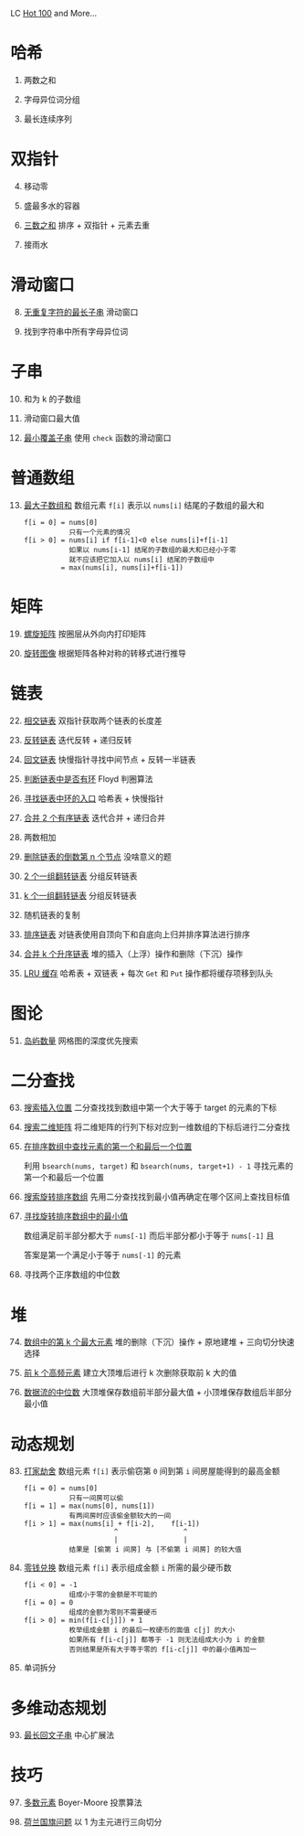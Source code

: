 LC [Hot 100](https://leetcode.cn/studyplan/top-100-liked/) and More...

# 哈希

1. 两数之和

2. 字母异位词分组

3. 最长连续序列

# 双指针

4. 移动零

5. 盛最多水的容器

6. [三数之和](./tp/tp3.go) 排序 + 双指针 + 元素去重

7. 接雨水

# 滑动窗口

8. [无重复字符的最长子串](./slidingwin/sw8.go) 滑动窗口

9. 找到字符串中所有字母异位词

# 子串

10. 和为 k 的子数组

11. 滑动窗口最大值

12. [最小覆盖子串](./substr/substr12.go) 使用 `check` 函数的滑动窗口

# 普通数组

13. [最大子数组和](./array/array13.go) 数组元素 `f[i]` 表示以 `nums[i]` 结尾的子数组的最大和

    ```
    f[i = 0] = nums[0]
               只有一个元素的情况
    f[i > 0] = nums[i] if f[i-1]<0 else nums[i]+f[i-1]
               如果以 nums[i-1] 结尾的子数组的最大和已经小于零
               就不应该把它加入以 nums[i] 结尾的子数组中
             = max(nums[i], nums[i]+f[i-1])
    ```

# 矩阵

19. [螺旋矩阵](./matrix/mat19.go) 按圈层从外向内打印矩阵

20. [旋转图像](./matrix/mat20.go) 根据矩阵各种对称的转移式进行推导

# 链表

22. [相交链表](./llist/llist22.go) 双指针获取两个链表的长度差

23. [反转链表](./llist/llist23.go) 迭代反转 + 递归反转

24. [回文链表](./llist/llist24.go) 快慢指针寻找中间节点 + 反转一半链表

25. [判断链表中是否有环](./llist/llist25.go) Floyd 判圈算法

26. [寻找链表中环的入口](./llist/llist26.go) 哈希表 + 快慢指针

27. [合并 2 个有序链表](./llist/llist27.go) 迭代合并 + 递归合并

28. 两数相加

29. [删除链表的倒数第 n 个节点](./llist/llist29.go) 没啥意义的题

30. [2 个一组翻转链表](./llist/llist30.go) 分组反转链表

31. [k 个一组翻转链表](./llist/llist31.go) 分组反转链表

32. 随机链表的复制

33. [排序链表](./llist/llist33.go) 对链表使用自顶向下和自底向上归并排序算法进行排序

34. [合并 k 个升序链表](./llist/llist34.go) 堆的插入（上浮）操作和删除（下沉）操作

35. [LRU 缓存](./llist/llist35.go) 哈希表 + 双链表 + 每次 `Get` 和 `Put` 操作都将缓存项移到队头

# 图论

51. [岛屿数量](./graph/graph51.go) 网格图的深度优先搜索

# 二分查找

63. [搜索插入位置](./bs/bs63.go) 二分查找找到数组中第一个大于等于 target 的元素的下标

64. [搜索二维矩阵](./bs/bs64.go) 将二维矩阵的行列下标对应到一维数组的下标后进行二分查找

65. [在排序数组中查找元素的第一个和最后一个位置](./bs/bs65.go)

    利用 `bsearch(nums, target)` 和 `bsearch(nums, target+1) - 1` 寻找元素的第一个和最后一个位置

66. [搜索旋转排序数组](./bs/bs66.go) 先用二分查找找到最小值再确定在哪个区间上查找目标值

67. [寻找旋转排序数组中的最小值](./bs/bs67.go)

    数组满足前半部分都大于 `nums[-1]` 而后半部分都小于等于 `nums[-1]` 且

    答案是第一个满足小于等于 `nums[-1]` 的元素

68. 寻找两个正序数组的中位数

# 堆

74. [数组中的第 k 个最大元素](./heap/heap74.go) 堆的删除（下沉）操作 + 原地建堆 + 三向切分快速选择

75. [前 k 个高频元素](./heap/heap75.go) 建立大顶堆后进行 k 次删除获取前 k 大的值

76. [数据流的中位数](./heap/heap76.go) 大顶堆保存数组前半部分最大值 + 小顶堆保存数组后半部分最小值

# 动态规划

83. [打家劫舍](./dp/dp83.go) 数组元素 `f[i]` 表示偷窃第 `0` 间到第 `i` 间房屋能得到的最高金额

    ```
    f[i = 0] = nums[0]
               只有一间房可以偷
    f[i = 1] = max(nums[0], nums[1])
               有两间房时应该偷金额较大的一间
    f[i > 1] = max(nums[i] + f[i-2],    f[i-1])
                          ^                ^
                          |                |
               结果是 [偷第 i 间房] 与 [不偷第 i 间房] 的较大值
    ```

85. [零钱兑换](./dp/dp85.go) 数组元素 `f[i]` 表示组成金额 `i`​ 所需的最少硬币数

    ```
    f[i < 0] = -1
               组成小于零的金额是不可能的
    f[i = 0] = 0
               组成的金额为零则不需要硬币
    f[i > 0] = min(f[i-c[j]]) + 1
               枚举组成金额 i 的最后一枚硬币的面值 c[j] 的大小
               如果所有 f[i-c[j]] 都等于 -1 则无法组成大小为 i 的金额
               否则结果是所有大于等于零的 f[i-c[j]] 中的最小值再加一
    ```

86. 单词拆分

# 多维动态规划

93. [最长回文子串](./mddp/mddp93.go) 中心扩展法

# 技巧

97. [多数元素](./skills/skills97.go) Boyer-Moore 投票算法

98. [荷兰国旗问题](./skills/skills98.go) 以 1 为主元进行三向切分
